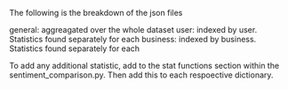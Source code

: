 The following is the breakdown of the json files

general: aggreagated over the whole dataset
user: indexed by user. Statistics found separately for each
business: indexed by business. Statistics found separately for each

To add any additional statistic, add to the stat functions section within the sentiment_comparison.py. Then add this to each respoective dictionary.
